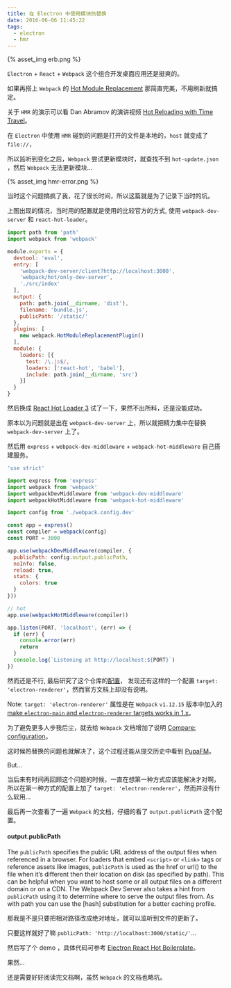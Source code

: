 ```yaml
---
title: 在 Electron 中使用模块热替换
date: 2016-06-06 11:45:22
tags: 
  - electron
  - hmr
---
```


{% asset_img erb.png %}


`Electron` + `React` + `Webpack` 这个组合开发桌面应用还是挺爽的。

如果再搭上 `Webpack` 的 [Hot Module Replacement](http://webpack.github.io/docs/hot-module-replacement.html) 那简直完美，不用刷新就搞定。

关于 `HMR` 的演示可以看 Dan Abramov 的演讲视频 [Hot Reloading with Time Travel](https://www.youtube.com/watch?v=xsSnOQynTHs)。

在 `Electron` 中使用 `HMR` 碰到的问题是打开的文件是本地的，`host` 就变成了 `file://`，

所以监听到变化之后，`Webpack` 尝试更新模块时，就查找不到 `hot-update.json` ，然后 `Webpack` 无法更新模块...

<!-- more -->

{% asset_img hmr-error.png %}

当时这个问题搞疯了我，花了很长时间，所以这篇就是为了记录下当时的坑。

上图出现的情况，当时用的配置就是使用的比较官方的方式, 使用 `webpack-dev-server` 和 `react-hot-loader`。

```js 
import path from 'path'
import webpack from 'webpack'

module.exports = {
  devtool: 'eval',
  entry: [
    'webpack-dev-server/client?http://localhost:3000',
    'webpack/hot/only-dev-server',
    './src/index'
  ],
  output: {
    path: path.join(__dirname, 'dist'),
    filename: 'bundle.js',
    publicPath: '/static/'
  },
  plugins: [
    new webpack.HotModuleReplacementPlugin()
  ],
  module: {
    loaders: [{
      test: /\.js$/,
      loaders: ['react-hot', 'babel'],
      include: path.join(__dirname, 'src')
    }]
  }
}
```

然后换成 [React Hot Loader 3](https://github.com/gaearon/react-hot-loader/pull/240) 试了一下，果然不出所料，还是没能成功。

原本以为问题就是出在 `webpack-dev-server` 上，所以就把精力集中在替换 `webpack-dev-server` 上了。

然后用 `express` + `webpack-dev-middleware` + `webpack-hot-middleware` 自己搭建服务。

```js 
'use strict'

import express from 'express'
import webpack from 'webpack'
import webpackDevMiddleware from 'webpack-dev-middleware'
import webpackHotMiddleware from 'webpack-hot-middleware'

import config from './webpack.config.dev'

const app = express()
const compiler = webpack(config)
const PORT = 3000

app.use(webpackDevMiddleware(compiler, {
  publicPath: config.output.publicPath,
  noInfo: false,
  reload: true,
  stats: {
    colors: true
  }
}))

// hot
app.use(webpackHotMiddleware(compiler))

app.listen(PORT, 'localhost', (err) => {
  if (err) {
    console.error(err)
    return
  }
  console.log(`Listening at http://localhost:${PORT}`)
})

```

然而还是不行, 最后研究了这个仓库的[配置](https://github.com/chentsulin/electron-react-boilerplate/blob/master/webpack.config.development.js)，
发现还有这样的一个配置 `target: 'electron-renderer'`，然而官方文档上却没有说明。

Note: `target: 'electron-renderer'` 属性是在 `Webpack` `v1.12.15` 版本中加入的 [make `electron-main` and `electron-renderer` targets works in 1.x](https://github.com/webpack/webpack/pull/2181)。

为了避免更多人步我后尘，就去给 `Webpack` 文档增加了说明 [Compare: configuration](https://github.com/webpack/docs/wiki/configuration/_compare/135c3a8e13bc72ee5e9aede3571e1e5060188390)。

这时候热替换的问题也就解决了，这个过程还能从提交历史中看到 [PupaFM](https://github.com/xwartz/PupaFM/commits/master/dev-server.js)。

But...

当后来有时间再回顾这个问题的时候，一直在想第一种方式应该能解决才对啊，
所以在第一种方式的配置上加了 `target: 'electron-renderer'`，然而并没有什么软用...

最后再一次查看了一遍 `Webpack` 的文档，仔细的看了 `output.publicPath` 这个配置。

#### output.publicPath

> 
 The `publicPath` specifies the public URL address of the output files when referenced in a browser. 
 For loaders that embed `<script>` or `<link>` tags or reference assets like images, 
 `publicPath` is used as the href or url() to the file when it’s different then their location on disk (as specified by path). 
 This can be helpful when you want to host some or all output files on a different domain or on a CDN. 
 The Webpack Dev Server also takes a hint from `publicPath` using it to determine where to serve the output files from. 
 As with path you can use the [hash] substitution for a better caching profile.

那我是不是只要把相对路径改成绝对地址，就可以监听到文件的更新了。

只要这样就好了嘛 `publicPath: 'http://localhost:3000/static/'`...

然后写了个 demo ，具体代码可参考 [Electron React Hot Boilerplate](https://github.com/xwartz/electron-hot-boilerplate)。

果然...

还是需要好好阅读完文档啊，虽然 `Webpack` 的文档也略坑。
